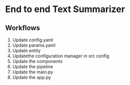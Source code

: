 # End to end Text Summarizer

## Workflows

1. Update config.yaml
2. Update params.yaml
3. Update entity
4. Updatethe configuration manager in src config
5. Update the components
6. Update the pipeline 
7. Update the main.py
8. Update the app.py
